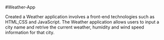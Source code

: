 #Weather-App

Created a Weather application involves a front-end technologies such as HTML,CSS and JavaScript. The Weather application allows users to input a city name and retrive the current weather, humidity and wind speed information for that city.
